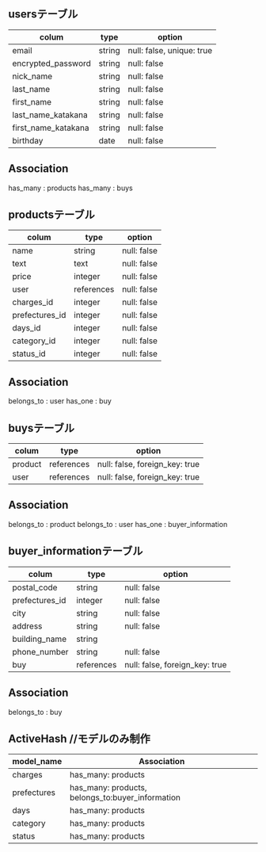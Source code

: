 ## usersテーブル
| colum               | type   | option                    |
| ------------------- | ------ | ------------------------- |
| email               | string | null: false, unique: true |
| encrypted_password  | string | null: false               |
| nick_name           | string | null: false               |
| last_name           | string | null: false               |
| first_name          | string | null: false               |
| last_name_katakana  | string | null: false               |
| first_name_katakana | string | null: false               |
| birthday            | date   | null: false               |

## Association
has_many : products
has_many : buys


## productsテーブル
| colum            | type       | option      |
| ---------------- | ---------- | ----------- |
| name             | string     | null: false |
| text             | text       | null: false |
| price            | integer    | null: false |
| user             | references | null: false |
| charges_id       | integer    | null: false |
| prefectures_id   | integer    | null: false |
| days_id          | integer    | null: false |
| category_id      | integer    | null: false |
| status_id        | integer    | null: false |

## Association
belongs_to : user
has_one : buy


## buysテーブル
| colum             | type       | option                         |
| ----------------- | ---------- | ------------------------------ |
| product           | references | null: false, foreign_key: true |
| user              | references | null: false, foreign_key: true |

## Association
belongs_to : product
belongs_to : user
has_one : buyer_information


## buyer_informationテーブル
| colum            | type       | option                         |
| ---------------- | ---------- | ------------------------------ |
| postal_code      | string     | null: false                    |
| prefectures_id   | integer    | null: false                    |
| city             | string     | null: false                    |
| address          | string     | null: false                    |
| building_name    | string     |                                |
| phone_number     | string     | null: false                    |
| buy              | references | null: false, foreign_key: true |

## Association
belongs_to : buy


## ActiveHash //モデルのみ制作
| model_name  | Association                                     |
| ----------- | ----------------------------------------------- |
| charges     |has_many: products                               |
| prefectures |has_many: products, belongs_to:buyer_information |
| days        |has_many: products                               |
| category    |has_many: products                               |
| status      |has_many: products                               |